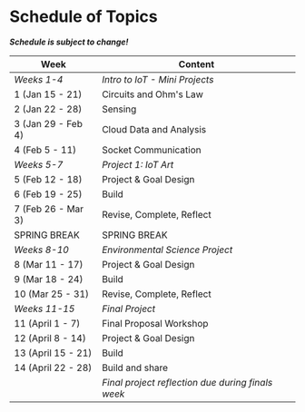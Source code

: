 # Schedule of Topics

***Schedule is subject to change!***

| Week               | Content                                             |
| ------------------ | --------------------------------------------------- |
| *Weeks 1-4*      | *Intro to IoT - Mini Projects*                    |
| 1 (Jan 15 - 21)    | Circuits and Ohm's Law                              |
| 2 (Jan 22 - 28)    | Sensing                                             |
| 3 (Jan 29 - Feb 4) | Cloud Data and Analysis                             |
| 4 (Feb 5 - 11)     | Socket Communication                                |
| *Weeks 5-7*      | *Project 1: IoT Art*                              |
| 5 (Feb 12 - 18)    | Project & Goal Design                               |
| 6 (Feb 19 - 25)    | Build                                               |
| 7 (Feb 26 - Mar 3) | Revise, Complete, Reflect                           |
| SPRING BREAK       | SPRING BREAK                                        |
| *Weeks 8-10*     | *Environmental Science Project*                   |
| 8 (Mar 11 - 17)    | Project & Goal Design                               |
| 9 (Mar 18 - 24)    | Build                                               |
| 10 (Mar 25 - 31)   | Revise, Complete, Reflect                           |
| *Weeks 11-15*    | *Final Project*                                   |
| 11 (April 1 - 7)   | Final Proposal Workshop                             |
| 12 (April 8 - 14)  | Project & Goal Design                               |
| 13 (April 15 - 21) | Build                                               |
| 14 (April 22 - 28) | Build and share                                     |
|                    | *Final project reflection due during finals week* |

